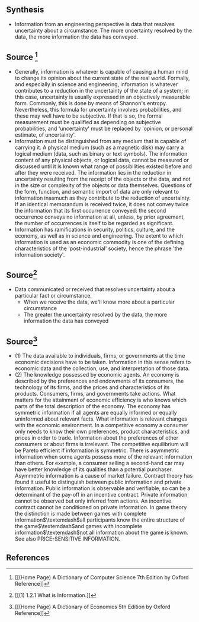 ## Synthesis
- Information from an engineering perspective is data that resolves uncertainty about a circumstance. The more uncertainty resolved by the data, the more information the data has conveyed.
## Source [^1]
- Generally, information is whatever is capable of causing a human mind to change its opinion about the current state of the real world. Formally, and especially in science and engineering, information is whatever contributes to a reduction in the uncertainty of the state of a system; in this case, uncertainty is usually expressed in an objectively measurable form. Commonly, this is done by means of Shannon's entropy. Nevertheless, this formula for uncertainty involves probabilities, and these may well have to be subjective. If that is so, the formal measurement must be qualified as depending on subjective probabilities, and 'uncertainty' must be replaced by 'opinion, or personal estimate, of uncertainty'.
- Information must be distinguished from any medium that is capable of carrying it. A physical medium (such as a magnetic disk) may carry a logical medium (data, such as binary or text symbols). The information content of any physical objects, or logical data, cannot be measured or discussed until it is known what range of possibilities existed before and after they were received. The information lies in the reduction in uncertainty resulting from the receipt of the objects or the data, and not in the size or complexity of the objects or data themselves. Questions of the form, function, and semantic import of data are only relevant to information inasmuch as they contribute to the reduction of uncertainty. If an identical memorandum is received twice, it does not convey twice the information that its first occurrence conveyed: the second occurrence conveys no information at all, unless, by prior agreement, the number of occurrences is itself to be regarded as significant.
- Information has ramifications in security, politics, culture, and the economy, as well as in science and engineering. The extent to which information is used as an economic commodity is one of the defining characteristics of the 'post-industrial' society, hence the phrase 'the information society'.

## Source[^2]
- Data communicated or received that resolves uncertainty about a particular fact or circumstance. 
	- When we receive the data, we'll know more about a particular circumstance
	- The greater the uncertainty resolved by the data, the more information the data has conveyed
## Source[^3]
- (1) The data available to individuals, firms, or governments at the time economic decisions have to be taken. Information in this sense refers to economic data and the collection, use, and interpretation of those data.
- (2) The knowledge possessed by economic agents. An economy is described by the preferences and endowments of its consumers, the technology of its firms, and the prices and characteristics of its products. Consumers, firms, and governments take actions. What matters for the attainment of economic efficiency is who knows which parts of the total description of the economy. The economy has symmetric information if all agents are equally informed or equally uninformed about relevant facts. What information is relevant changes with the economic environment. In a competitive economy a consumer only needs to know their own preferences, product characteristics, and prices in order to trade. Information about the preferences of other consumers or about firms is irrelevant. The competitive equilibrium will be Pareto efficient if information is symmetric. There is asymmetric information when some agents possess more of the relevant information than others. For example, a consumer selling a second-hand car may have better knowledge of its qualities than a potential purchaser. Asymmetric information is a cause of market failure. Contract theory has found it useful to distinguish between public information and private information. Public information is observable and verifiable, so can be a determinant of the pay-off in an incentive contract. Private information cannot be observed but only inferred from actions. An incentive contract cannot be conditioned on private information. In game theory the distinction is made between games with complete information$\textemdash$all participants know the entire structure of the game$\textemdash$and games with incomplete information$\textemdash$not all information about the game is known. See also PRICE-SENSITIVE INFORMATION.
## References

[^1]: [[(Home Page) A Dictionary of Computer Science 7th Edition by Oxford Reference]]
[^2]: [[(1) 1.2.1 What is Information.]]
[^3]: [[(Home Page) A Dictionary of Economics 5th Edition by Oxford Reference]]